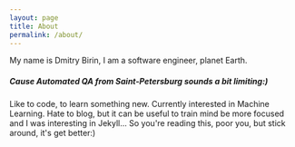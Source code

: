 ```yaml
---
layout: page
title: About
permalink: /about/
--- 
```

My name is Dmitry Birin, I am a software engineer, planet Earth.

##### *Cause Automated QA from Saint-Petersburg sounds a bit limiting:)*


Like to code, to learn something new. Currently interested in Machine Learning.
Hate to blog, but it can be useful to train mind be more focused and I was interesting in Jekyll...
So you're reading this, poor you, but stick around, it's get better:)


